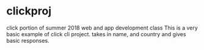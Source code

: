 # clickproj
click portion of summer 2018 web and app development class
This is a very basic example of click cli project.
takes in name, and country and gives basic responses. 
